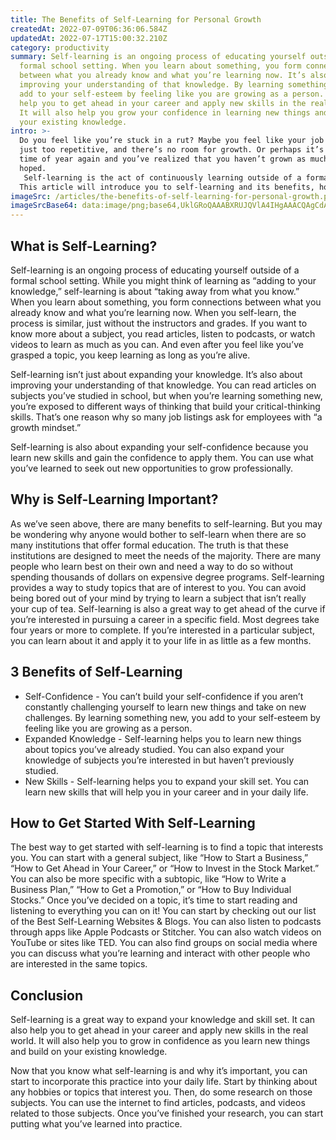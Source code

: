 ```yaml
---
title: The Benefits of Self-Learning for Personal Growth
createdAt: 2022-07-09T06:36:06.584Z
updatedAt: 2022-07-17T15:00:32.210Z
category: productivity
summary: Self-learning is an ongoing process of educating yourself outside of a
  formal school setting. When you learn about something, you form connections
  between what you already know and what you’re learning now. It’s also about
  improving your understanding of that knowledge. By learning something new, you
  add to your self-esteem by feeling like you are growing as a person. It can
  help you to get ahead in your career and apply new skills in the real world.
  It will also help you grow your confidence in learning new things and build
  your existing knowledge.
intro: >-
  Do you feel like you’re stuck in a rut? Maybe you feel like your job is
  just too repetitive, and there’s no room for growth. Or perhaps it’s just that
  time of year again and you’ve realized that you haven’t grown as much as
  hoped.
   Self-learning is the act of continuously learning outside of a formal education or training program; it can be done on your own or in groups. It involves regularly reading books and articles, listening to podcasts, watching online lectures, taking online courses, or spending time with people who are knowledgeable about a subject that interests you. 
  This article will introduce you to self-learning and its benefits, how to get started with self-learning, and tips from experts on how to make the most out of this practice.
imageSrc: /articles/the-benefits-of-self-learning-for-personal-growth.png
imageSrcBase64: data:image/png;base64,UklGRoQAAABXRUJQVlA4IHgAAACQAgCdASoKAAoAAUAmJYwCdDBHSIgMFHHnTjEDTAD+/U/PaLZHQmhJEwHz+xnsHsJhFLwvj7MATVb/Fk9LZ++vWAavpQjLre5JhF5eB//wmn2frj72Y1xj5IXPpeosGwH7FC/TqND6h+Zs/qv38pw+lk8MA/gAAAA=
---
```


## What is Self-Learning?

Self-learning is an ongoing process of educating yourself outside of a formal school setting. While you might think of learning as “adding to your knowledge,” self-learning is about “taking away from what you know.” When you learn about something, you form connections between what you already know and what you’re learning now. When you self-learn, the process is similar, just without the instructors and grades. If you want to know more about a subject, you read articles, listen to podcasts, or watch videos to learn as much as you can. And even after you feel like you’ve grasped a topic, you keep learning as long as you’re alive.

Self-learning isn’t just about expanding your knowledge. It’s also about improving your understanding of that knowledge. You can read articles on subjects you’ve studied in school, but when you’re learning something new, you’re exposed to different ways of thinking that build your critical-thinking skills. That’s one reason why so many job listings ask for employees with “a growth mindset.” 

 Self-learning is also about expanding your self-confidence because you learn new skills and gain the confidence to apply them. You can use what you’ve learned to seek out new opportunities to grow professionally.

## Why is Self-Learning Important?

As we’ve seen above, there are many benefits to self-learning. But you may be wondering why anyone would bother to self-learn when there are so many institutions that offer formal education. The truth is that these institutions are designed to meet the needs of the majority. There are many people who learn best on their own and need a way to do so without spending thousands of dollars on expensive degree programs.
Self-learning provides a way to study topics that are of interest to you. You can avoid being bored out of your mind by trying to learn a subject that isn’t really your cup of tea. Self-learning is also a great way to get ahead of the curve if you’re interested in pursuing a career in a specific field. Most degrees take four years or more to complete. If you’re interested in a particular subject, you can learn about it and apply it to your life in as little as a few months.

## 3 Benefits of Self-Learning

- Self-Confidence - You can’t build your self-confidence if you aren’t constantly challenging yourself to learn new things and take on new challenges. By learning something new, you add to your self-esteem by feeling like you are growing as a person.
- Expanded Knowledge - Self-learning helps you to learn new things about topics you’ve already studied. You can also expand your knowledge of subjects you’re interested in but haven’t previously studied.
- New Skills - Self-learning helps you to expand your skill set. You can learn new skills that will help you in your career and in your daily life.

## How to Get Started With Self-Learning

The best way to get started with self-learning is to find a topic that interests you. You can start with a general subject, like “How to Start a Business,” “How to Get Ahead in Your Career,” or “How to Invest in the Stock Market.” You can also be more specific with a subtopic, like “How to Write a Business Plan,” “How to Get a Promotion,” or “How to Buy Individual Stocks.”
Once you’ve decided on a topic, it’s time to start reading and listening to everything you can on it! You can start by checking out our list of the Best Self-Learning Websites & Blogs. You can also listen to podcasts through apps like Apple Podcasts or Stitcher. You can also watch videos on YouTube or sites like TED. You can also find groups on social media where you can discuss what you’re learning and interact with other people who are interested in the same topics.

## Conclusion

Self-learning is a great way to expand your knowledge and skill set. It can also help you to get ahead in your career and apply new skills in the real world. It will also help you to grow in confidence as you learn new things and build on your existing knowledge.

Now that you know what self-learning is and why it’s important, you can start to incorporate this practice into your daily life. Start by thinking about any hobbies or topics that interest you. Then, do some research on those subjects. You can use the internet to find articles, podcasts, and videos related to those subjects. Once you’ve finished your research, you can start putting what you’ve learned into practice.
